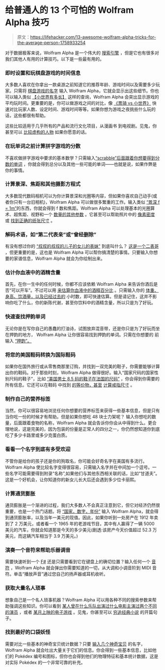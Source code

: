 # 给普通人的 13 个可怕的 Wolfram Alpha 技巧

> 原文：<https://lifehacker.com/13-awesome-wolfram-alpha-tricks-for-the-average-person-1758933254>

对于数据极客来说，Wolfram Alpha 是一个伟大的 [搜索引擎](http://www.wolframalpha.com/examples/StepByStepSolutions.html) ，但是它也有很多对我们其他人有用的计算技巧。以下是一些最有用的。



### 即时设置和玩棋盘游戏的时间信息

大多数人喜欢在你拿出一款桌游之前知道它的推荐年龄、游戏时间以及需要多少玩家。只需将 [棋盘游戏的名字](http://www.wolframalpha.com/input/?lk=3&i=ticket+to+ride+vs.+small+world&rawformassumption=%7B%22C%22,+%22ticket+to+ride%22%7D+-%3E+%7B%22BoardGame%22%7D) 输入 Wolfram Alpha，它就会显示出这些细节。你也可以输入类似 [【小世界有多长】](http://www.wolframalpha.com/input/?lk=3&i=how+long+is+small+world) 这样的查询，Wolfram Alpha 会突出显示游戏的平均玩时间。更重要的是，你可以做游戏之间的对比，像 [《票骑 vs 小世界》](http://www.wolframalpha.com/input/?lk=3&i=ticket+to+ride+vs.+small+world&rawformassumption=%7B%22C%22,+%22ticket+to+ride%22%7D+-%3E+%7B%22BoardGame%22%7D) 快速对比玩家人数、设定时间、游戏时间等等。如果你想为游戏之夜挑些什么玩的话，这些都很有帮助。

这些比较适用于几乎所有的产品和流行文化项目，从漫画书 到电视剧。见鬼，你甚至可以 [比较虚构的人物](https://www.wolframalpha.com/input/?lk=3&i=thorin+vs+frodo) 如果你愿意的话。

### 在玩单词之前计算拼字游戏的分数

不喜欢做拼字游戏中要求的基本数学？只需输入[“scrabble”后面跟着你想要得到分数的单词](http://www.wolframalpha.com/input/?i=scrabble+firewatch) ，你就会得到总分以及其他一些可能的单词——也就是说，如果作弊是你的事情。

### 计算景深、焦距和其他摄影方程式

大多数现代数码相机可以为你计算景深和光圈等内容，但如果你喜欢自己动手(或者你只有一台旧相机)，Wolfram Alpha 可以做很多繁重的工作。输入类似 [“景深 f = 1m”](http://www.wolframalpha.com/input/?i=depth+of+field+f%3D1m&lk=3)的东西，你就会得到 f 数和焦距。Wolfram Alpha 可以处理基本的光圈算术、超焦距、视野和一个 [数量的其他参数](http://www.wolframalpha.com/examples/Photography.html) 。它甚至可以帮助照片中的 [像素密度](http://www.wolframalpha.com/input/?i=4%22+x+6%22+photo+at+72+ppi&lk=3) 或 [找到正确的纸张尺寸](http://www.wolframalpha.com/input/?i=nearest+paper+sizes+for+a+5%22x7%22+photo&lk=3) 。

### 解码术语，如“第二代表亲”或“曾经删除”

有没有想过你的 [“叔叔的叔叔的儿子的女儿的表妹”](http://www.wolframalpha.com/input/?i=uncle%27s+uncle%27s+son%27s+daughter%27s+cousin) 到底叫什么？ [这是一个二表哥](https://lifehacker.com/second-cousins-once-removed-and-more-explained-in-1661572056) ，但更重要的是，这也是 Wolfram Alpha 可以帮你搞清楚的事情。只要输入你想要的家谱信息，Wolfram Alpha 就会为你绘制出来。

### 估计你血液中的酒精含量

首先，在你一生中的任何时候，你都不应该依赖 Wolfram Alpha 来告诉你酒后是否“可以开车”。不过可以用 [来估算你血液中的酒精百分比](http://lifehacker.com/estimate-your-blood-alcohol-content-with-wolfram-alpha-1561318033) 。只需输入你的 [体重、身高、饮酒量，以及已经过去的](http://www.wolframalpha.com/input/?i=135+lb+5%276%22+12+drinks+in+5+hours) 小时数，即可快速估算。但是请记住，这并不影响你吃了什么，你的新陈代谢，甚至你饮料中的酒精含量，所以只是为了好玩。

### 快速查找押韵单词

无论你是在写你自己的愚蠢的打油诗，试图放弃混音带，还是你只是为了好玩而坐在押韵的地方， Wolfram Alpha 让你很容易找到押韵的单词。只需在你想要的 前输入 [“押韵”。](http://www.wolframalpha.com/input/?i=Flintstones+vs+the+Simpsons&lk=3)

### 将您的美国鞋码转换为国际鞋码

如果你在国外旅行或从零售商那里订购，并找到一双完美的鞋子，你需要能够计算出你的鞋码。对于那些时刻，Wolfram Alpha 做得很好。输入“国家尺码的国家性别尺码的鞋子”，比如 [“美国男士 8.5 码的鞋子在法国的尺码”](https://www.wolframalpha.com/input/?lk=3&i=US+men%27s+size+8.5+shoe+in+france+size) ，你会得到你需要的所有信息。它还可以在鞋码 中找到 [的等价物，甚至](https://www.wolframalpha.com/input/?i=U.S.+women%27s+size+5+shoe&lk=3) [计算戒指尺寸](https://www.wolframalpha.com/input/?i=ring+size+8&lk=3) 。

### 制作自己的营养标签

当然，你可以很容易地浏览任何你想要的营养标签来获得一些基本信息，但是只有当你吃一份的时候才有帮助。但是如果你想吃 48 块士力架呢？ 输入你想吃的数量，后面跟着食物的名称，Wolfram Alpha 就会告诉你你会从中得到什么。更合理地说，这是完美的，因为包装的份量是正常人的四分之一，你仍然想知道你到底吃了多少卡路里或多少克蛋白质。

### 看看一个名字到底有多受欢迎

不管你是给你的孩子还是你的狗取名，你可能会好奇名字在美国有多流行。Wolfram Alpha 使比较名字变得很容易，只需输入名字并在中间加一个逗号。一些名字可能需要得到附录“名称”,如果他们与其他东西相关联的话，比如“甘道夫”。这是一个好机会，让你知道你的新女儿长大后还会遇到多少位卡丽熙。

### 计算通货膨胀

通货膨胀是一个渐进的过程，我们大多数人不会真正注意到它，但它对经济仍然很重要，也是一个热门话题。将 [“国家，数字，年份”](http://www.wolframalpha.com/input/?lk=3&i=US+$499+2006) 输入 Wolfram Alpha，就会得到通货膨胀率，以及当年一美元的现值。因此，如果你听到一处房产在 1912 年卖到了 2 万美元，或者看一个 1965 年的老游戏节目，其中有人赢得了一辆 5000 美元的汽车，你就会知道那是今天的多少美元(剧透:该房产今天价值超过 52.3 万美元，而这辆汽车相当于 3.9 万美元。)

### 演奏一个音符来帮助乐器调音

需要快速听到一个 [F#](http://www.wolframalpha.com/input/?i=F%23&lk=3) 还是只需要看到它在键盘上的确切位置？输入任何一个 [音符](http://www.wolframalpha.com/input/?lk=3&i=B%E2%99%AD) ，Wolfram Alpha 就会弹出你需要知道的一切，从大调和小调音阶到 MIDI 音符。单击“播放声音”通过您自己的扬声器或耳机收听。

### 获取大量名人琐事

想象自己是一个名人琐事机器？Wolfram Alpha 可以用各种不同的搜索参数来帮助强调这些知识。你可以看到 [某人曾在什么乐队出演过](http://www.wolframalpha.com/input/?i=bands+with+omar+rodriguez+lopez)[什么电影主演过两个不同的演员](http://www.wolframalpha.com/input/?i=movies+with+simon+pegg+and+nick+frost) ，或者 [某月上映的电子游戏](http://www.wolframalpha.com/input/?lk=3&i=video+games+released+in+november,+1997) 。见鬼，你甚至可以 [穷追经典小说](https://www.wolframalpha.com/input/?lk=3&i=opening+phrase+frankenstein) 的开篇句子。

### 找到最好的口袋妖怪

需要对比一些基本的神奇宝贝统计数据？只要 [输入几个神奇宝贝](http://www.wolframalpha.com/input/?lk=3&i=magikarp+vs+metapod) 的名字，Wolfram Alpha 就会吐出大量关于它们的信息。你会得到一些基本信息，比如他们的 Pokédex 编号和图标，但你也会得到他们的物理特征和基本统计数据，这是对实际 Pokédex 的一个非常可靠的补充。